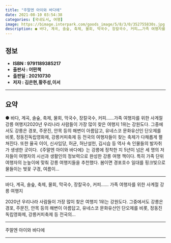 ```yaml
---
title: "주말엔 아이와 바다에"
date: 2021-08-10 03:54:38
categories: [국내도서, 여행]
image: https://bimage.interpark.com/goods_image/5/8/3/0/352755830s.jpg
description: ● 바다, 계곡, 솔숲, 축제, 물회, 막국수, 장칼국수, 커피……가족 여행자를 위한 사계절 강릉 여행지2020년 우리나라 사람들이 가장 많이 찾은 여행지 1위는 강원도다. 그중에서도 강릉은 경포, 주문진, 안목 등의 해변이 아름답고, 유네스코 문화유산인 단오제를 비롯, 정동진독립영화
---
```


## **정보**

- **ISBN : 9791189385217**
- **출판사 : 어떤책**
- **출판일 : 20210730**
- **저자 : 김은현,황주성,이서**

------



## **요약**

●  바다, 계곡, 솔숲, 축제, 물회, 막국수, 장칼국수, 커피……가족 여행자를 위한 사계절 강릉 여행지2020년 우리나라 사람들이 가장 많이 찾은 여행지 1위는 강원도다. 그중에서도 강릉은 경포, 주문진, 안목 등의 해변이 아름답고, 유네스코 문화유산인 단오제를 비롯, 정동진독립영화제, 강릉커피축제 등 전국의 여행자들이 찾는 축제가 다채롭게 펼쳐진다. 또한 율곡 이이, 신사임당, 허균, 허난설헌, 김시습 등 역사 속 인물들의 발자취가 생생한 곳이다.《주말엔 아이와 바다에》는 강릉에 정착한 지 5년이 넘은 세 명의 저자들이 여행자의 시선과 생활인의 정보력으로 완성한 강릉 여행 책이다. 특히 가족 단위 여행자의 눈높이에 맞춰 강릉 여행지들을 추천했다. 봄이면 경포호수 일대를 핑크빛으로 물들이는 벚꽃 구경, 여름이...

------

바다, 계곡, 솔숲, 축제, 물회, 막국수, 장칼국수, 커피……
가족 여행자를 위한 사계절 강릉 여행지

2020년 우리나라 사람들이 가장 많이 찾은 여행지 1위는 강원도다. 그중에서도 강릉은 경포, 주문진, 안목 등의 해변이 아름답고, 유네스코 문화유산인 단오제를 비롯, 정동진독립영화제, 강릉커피축제 등 전국의... 

------


주말엔 아이와 바다에 

------



